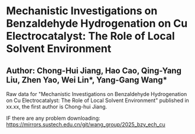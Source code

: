 # Mechanistic Investigations on Benzaldehyde Hydrogenation on Cu Electrocatalyst: The Role of Local Solvent Environment
## Author: Chong-Hui Jiang, Hao Cao, Qing-Yang Liu, Zhen Yao, Wei Lin*, Yang-Gang Wang*
Raw data for "Mechanistic Investigations on Benzaldehyde Hydrogenation on Cu Electrocatalyst: The Role of Local Solvent Environment" published in xx.xx, the first author is Chong-hui Jiang.

IF there are any problem downloading: https://mirrors.sustech.edu.cn/git/wang_group/2025_bzy_ech_cu
